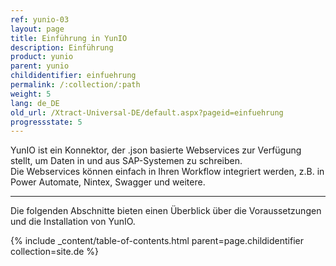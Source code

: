 ```yaml
---
ref: yunio-03
layout: page
title: Einführung in YunIO
description: Einführung
product: yunio
parent: yunio
childidentifier: einfuehrung
permalink: /:collection/:path
weight: 5
lang: de_DE
old_url: /Xtract-Universal-DE/default.aspx?pageid=einfuehrung
progressstate: 5
---
```


YunIO ist ein Konnektor, der .json basierte Webservices zur Verfügung stellt, um Daten in und aus SAP-Systemen zu schreiben.<br>
Die Webservices können einfach in Ihren Workflow integriert werden, z.B. in Power Automate, Nintex, Swagger und weitere.

*****
Die folgenden Abschnitte bieten einen Überblick über die Voraussetzungen und die Installation von YunIO.

{% include _content/table-of-contents.html parent=page.childidentifier collection=site.de %}
